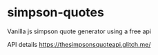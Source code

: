 # simpson-quotes
Vanilla js simpson quote generator using a free api

API details
https://thesimpsonsquoteapi.glitch.me/
